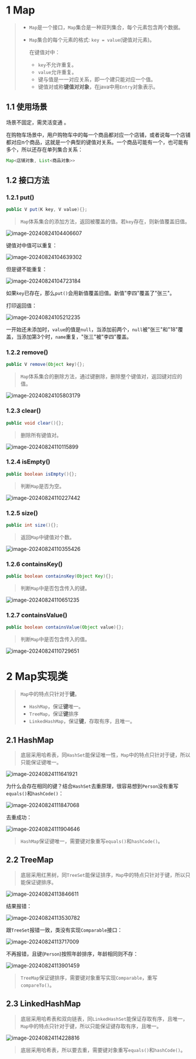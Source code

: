 # 1 Map

> - `Map`是一个接口，`Map`集合是一种双列集合，每个元素包含两个数据。
>
> - `Map`集合的每个元素的格式: `key = value`(键值对元素)。
>
>   在键值对中：
>
>   - `key`不允许重复。
>   - `value`允许重复。
>   - 键与值是一一对应关系，即一个建只能对应一个值。
>   - 键值对或称**键值对对象**，在java中用`Entry`对象表示。

## 1.1 使用场景

场景不固定，需灵活变通 。

在购物车场景中，用户购物车中的每一个商品都对应一个店铺，或者说每一个店铺都对应n个商品，这就是一个典型的键值对关系。一个商品可能有一个，也可能有多个，所以还存在单列集合关系：

```java
Map<店铺对象, List<商品对象>>
```

## 1.2 接口方法

### 1.2.1 put()

```java
public V put(K key, V value){};
```

> `Map`体系集合的添加方法，返回被覆盖的值。若`key`存在，则新值覆盖旧值。

![image-20240824104406607](assets/image-20240824104406607.png)

键值对中值可以重复：

![image-20240824104639302](assets/image-20240824104639302.png)

但是键不能重复：

![image-20240824104723184](assets/image-20240824104723184.png)

如果`key`已存在，那么`put()`会用新值覆盖旧值。新值"李四"覆盖了"张三"。 

打印返回值：

![image-20240824105212235](assets/image-20240824105212235.png)

一开始还未添加时，`value`的值是`null`，当添加前两个，`null`被"张三"和"18"覆盖，当添加第3个时，`name`重复，"张三"被"李四"覆盖。

### 1.2.2 remove()

```java
public V remove(Object key){};
```

> `Map`体系集合的删除方法，通过键删除，删除整个键值对，返回键对应的值。

![image-20240824105803179](assets/image-20240824105803179.png)

### 1.2.3 clear()

```java
public void clear(){};
```

> 删除所有键值对。

![image-20240824110115899](assets/image-20240824110115899.png)

### 1.2.4 isEmpty()

```java
public boolean isEmpty(){};
```

> 判断`Map`是否为空。

![image-20240824110227442](assets/image-20240824110227442.png)

### 1.2.5 size()

```java
public int size(){};
```

> 返回`Map`中键值对个数。

![image-20240824110355426](assets/image-20240824110355426.png)

### 1.2.6 containsKey()

```java
public boolean containsKey(Object Key){};
```

> 判断`Map`中是否包含传入的键。

![image-20240824110651235](assets/image-20240824110651235.png)

### 1.2.7 containsValue()

```java
public boolean containsValue(Object value){};
```

> 判断`Map`中是否包含传入的值。

![image-20240824110729651](assets/image-20240824110729651.png)



# 2 Map实现类

> `Map`中的特点只针对于**键**。
>
> - `HashMap`，保证**键**唯一。
> - `TreeMap`，保证**键**排序
> - `LinkedHashMap`，保证**键**，存取有序，且唯一。

## 2.1 HashMap

> 底层采用哈希表，同`HashSet`能保证唯一性，`Map`中的特点只针对于键，所以只能保证键唯一。

![image-20240824111641921](assets/image-20240824111641921.png)

为什么会存在相同的键？结合`HashSet`去重原理，很容易想到`Person`没有重写`equals()`和`hashCode()`：

![image-20240824111847068](assets/image-20240824111847068.png)

去重成功：

![image-20240824111904646](assets/image-20240824111904646.png)

> `HashMap`保证键唯一，需要键对象重写`equals()`和`hashCode()`。

## 2.2 TreeMap

> 底层采用红黑树，同`TreeSet`能保证排序，`Map`中的特点只针对于键，所以只能保证键排序。

![image-20240824113846611](assets/image-20240824113846611.png)

结果报错：

![image-20240824113530782](assets/image-20240824113530782.png)

跟`TreeSet`报错一致，类没有实现`Comparable`接口：

![image-20240824113717009](assets/image-20240824113717009.png)

不再报错，且键(`Person`)按照年龄排序，年龄相同则不存：

![image-20240824113901459](assets/image-20240824113901459.png)

> `TreeMap`保证键排序，需要键对象重写实现`Comparable`，重写`compareTo()`。

## 2.3 LinkedHashMap

> 底层采用哈希表和双向链表，同`LinkedHashSet`能保证存取有序，且唯一，`Map`中的特点只针对于键，所以只能保证键存取有序，且唯一。

![image-20240824114228816](assets/image-20240824114228816.png)

> 底层采用哈希表，所以要去重，需要键对象重写`equals()`和`hashCode()`。